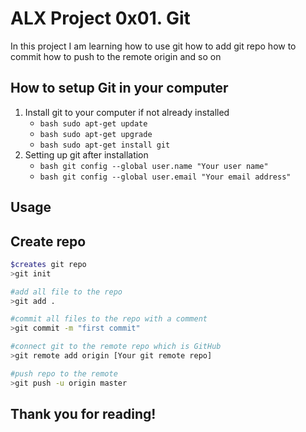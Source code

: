 # ALX Project 0x01. Git
In this project I am learning how to use git how to add git repo how to commit how to push to the remote origin and so on

## How to setup Git in your computer
1. Install git to your computer if not already installed
	* ```bash sudo apt-get update ```
	* ```bash sudo apt-get upgrade```
	* ```bash sudo apt-get install git ```
2. Setting up git after installation
	* ```bash git config --global user.name "Your user name" ```
	* ```bash git config --global user.email "Your email address" ```

## Usage
## Create repo

```bash
$creates git repo
>git init

#add all file to the repo
>git add .

#commit all files to the repo with a comment
>git commit -m "first commit"

#connect git to the remote repo which is GitHub
>git remote add origin [Your git remote repo]

#push repo to the remote
>git push -u origin master


```
## Thank you for reading!
